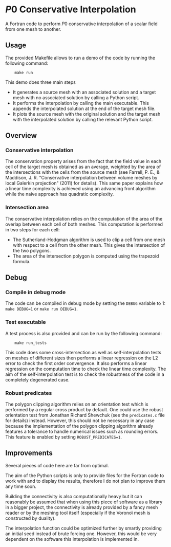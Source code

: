 # $P0$ Conservative Interpolation
A Fortran code to perform $P0$ conservative interpolation of a scalar field from one mesh to another.

## Usage
The provided Makefile allows to run a demo of the code by running the following command:
```console
    make run
```
This demo does three main steps
- It generates a source mesh with an associated solution and a target mesh with no associated solution by calling a Python script.
- It performs the interpolation by calling the main executable. This appends the interpolated solution at the end of the target mesh file.
- It plots the source mesh with the original solution and the target mesh with the interpolated solution by calling the relevant Python script.

## Overview

### Conservative interpolation
The conservation property arises from the fact that the field value in each cell of the target mesh is obtained as an average,
weighted by the area of the intersections with the cells from the source mesh
(see Farrell, P. E., & Maddison, J. R. "Conservative interpolation between volume meshes by local Galerkin projection" (2011) for details).
This same paper explains how a linear time complexity is achieved using an advancing front algorithm while the naive approach has quadratic complexity.

### Intersection area
The conservative interpolation relies on the computation of the area of the overlap between each cell of both meshes.
This computation is performed in two steps for each cell:
- The Sutherland-Hodgman algorithm is used to clip a cell from one mesh with respect to a cell from the other mesh.
This gives the intersection of the two polygons.
- The area of the intersection polygon is computed using the trapezoid formula.

## Debug

### Compile in debug mode
The code can be compiled in debug mode by setting the `DEBUG` variable to 1: `make DEBUG=1` or `make run DEBUG=1`.

### Test executable
A test process is also provided and can be run by the following command:
```console
    make run_tests
```
This code does some cross-intersection as well as self-interpolation tests on meshes of different sizes
then performs a linear regression on the L2 error to check the first order convergence.
It also performs a linear regression on the computation time to check the linear time complexity.
The aim of the self-interpolation test is to check the robustness of the code in a completely degenerated case.

### Robust predicates
The polygon clipping algorithm relies on an orientation test which is performed by a regular cross product by default.
One could use the robust orientation test from Jonathan Richard Shewchuk (see the `predicates.c` file for details) instead.
However, this should not be necessary in any case because the implementation of the polygon clipping algorithm
already features a tolerance to handle numerical issues such as rounding errors.
This feature is enabled by setting `ROBUST_PREDICATES=1`.

## Improvements
Several pieces of code here are far from optimal.

The aim of the Python scripts is only to provide files for the Fortran code to work with and to display the results,
therefore I do not plan to improve them any time soon.

Building the connectivity is also computationally heavy but it can reasonably be assumed that when using
this piece of software as a library in a bigger project, the connectivity is already provided by a fancy mesh reader or by the meshing tool itself (especially if the Voronoï mesh is constructed by duality).

The interpolation function could be optimized further by smartly providing an initial seed instead of brute forcing one.
However, this would be very dependent on the software this interpolation is implemented in.

